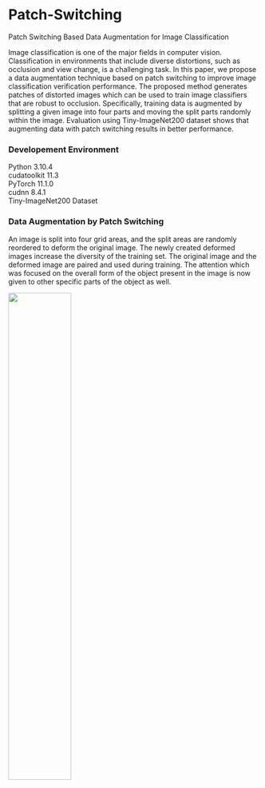 # Patch-Switching
Patch Switching Based Data Augmentation for Image Classification

Image classification is one of the major fields in computer vision.
Classification in environments that include diverse distortions, such as occlusion and view change, is a challenging task.
In this paper, we propose a data augmentation technique based on patch switching to improve image classification verification performance.
The proposed method generates patches of distorted images which can be used to train image classifiers that are robust to occlusion.
Specifically, training data is augmented by splitting a given image into four parts and moving the split parts randomly within the image.
Evaluation using Tiny-ImageNet200 dataset shows that augmenting data with patch switching results in better performance.


### Developement Environment
Python 3.10.4  
cudatoolkit 11.3  
PyTorch 11.1.0  
cudnn 8.4.1  
Tiny-ImageNet200 Dataset


### Data Augmentation by Patch Switching
An image is split into four grid areas, and the split areas are randomly reordered to deform the original image.
The newly created deformed images increase the diversity of the training set.
The original image and the deformed image are paired and used during training.
The attention which was focused on the overall form of the object present in the image is now given to other specific parts of the object as well.


<img width="50%" src="https://github.com/Oh-Jieun/Patch-Switching/assets/105771364/3966b093-3530-4e9e-b974-f1efaee51afb"/>
